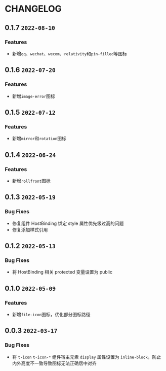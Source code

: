 # CHANGELOG

## 0.1.7 `2022-08-10`

### Features

- 新增`qq`、`wechat`、`wecom`、`relativity`和`pin-filled`等图标

## 0.1.6 `2022-07-20`

### Features

- 新增`image-error`图标

## 0.1.5 `2022-07-12`

### Features

- 新增`mirror`和`rotation`图标

## 0.1.4 `2022-06-24`

### Features

- 新增`rollfront`图标

## 0.1.3 `2022-05-19`

### Bug Fixes

- 修复组件 HostBinding 绑定 style 属性优先级过高的问题
- 修复添加样式引用

## 0.1.2 `2022-05-13`

### Bug Fixes

- 将 HostBinding 相关 protected 变量设置为 public

## 0.1.0 `2022-05-09`

### Features

- 新增`file-icon`图标，优化部分图标路径

## 0.0.3 `2022-03-17`

### Bug Fixes

- 将 `t-icon` `t-icon-*` 组件宿主元素 `display` 属性设置为 `inline-block`，防止内外高度不一致导致图标无法正确居中对齐
